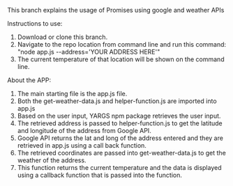 This branch explains the usage of Promises using google and weather APIs

Instructions to use:

1. Download or clone this branch.
2. Navigate to the repo location from command line and run this command: "node app.js --address='YOUR ADDRESS HERE'"
3. The current temperature of that location will be shown on the command line.


About the APP:

1. The main starting file is the app.js file.
2. Both the get-weather-data.js and helper-function.js are imported into app.js
3. Based on the user input, YARGS npm package retrieves the user input.
4. The retrieved address is passed to helper-function.js to get the latitude and longitude of the address from Google API.
5. Google API returns the lat and long of the address entered and they are retrieved in app.js using a call back function.
6. The retrieved coordinates are passed into get-weather-data.js to get the weather of the address.
7. This function returns the current temperature and the data is displayed using a callback function that is passed into the function.
